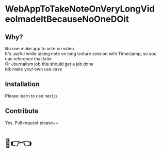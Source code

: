 # WebAppToTakeNoteOnVeryLongVideoImadeItBecauseNoOneDOit

## Why?
No one make app to note on video\
It's useful while taking note on long lecture session with Timestamp, so you can reference that later\
Or Journalism job this should get a job done\
idk make your own use case

## Installation
Please learn to use next.js

## Contribute
Yes, Pull request please~~
# 🥺👉👈